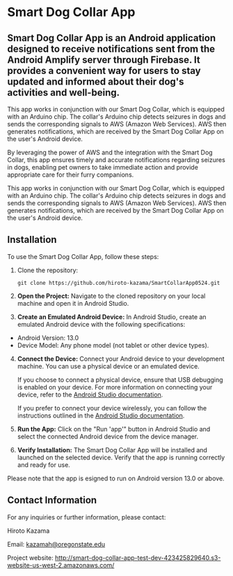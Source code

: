 # Smart Dog Collar App

## Smart Dog Collar App is an Android application designed to receive notifications sent from the Android Amplify server through Firebase. It provides a convenient way for users to stay updated and informed about their dog's activities and well-being.

This app works in conjunction with our Smart Dog Collar, which is equipped with an Arduino chip. The collar's Arduino chip detects seizures in dogs and sends the corresponding signals to AWS (Amazon Web Services). AWS then generates notifications, which are received by the Smart Dog Collar App on the user's Android device.

By leveraging the power of AWS and the integration with the Smart Dog Collar, this app ensures timely and accurate notifications regarding seizures in dogs, enabling pet owners to take immediate action and provide appropriate care for their furry companions.

This app works in conjunction with our Smart Dog Collar, which is equipped with an Arduino chip. The collar's Arduino chip detects seizures in dogs and sends the corresponding signals to AWS (Amazon Web Services). AWS then generates notifications, which are received by the Smart Dog Collar App on the user's Android device.

## Installation

To use the Smart Dog Collar App, follow these steps:

1. Clone the repository:

    `git clone https://github.com/hiroto-kazama/SmartCollarApp0524.git`
  
2. **Open the Project:** Navigate to the cloned repository on your local machine and open it in Android Studio.

3. **Create an Emulated Android Device:** In Android Studio, create an emulated Android device with the following specifications:
- Android Version: 13.0
- Device Model: Any phone model (not tablet or other device types).

4. **Connect the Device:** Connect your Android device to your development machine. You can use a physical device or an emulated device.

    If you choose to connect a physical device, ensure that USB debugging is enabled on your device. For more information on connecting your device, refer to the [Android Studio documentation](https://developer.android.com/studio/run/device).

    If you prefer to connect your device wirelessly, you can follow the instructions outlined in the [Android Studio documentation](https://developer.android.com/studio/run/device#wireless).

5. **Run the App:** Click on the "Run 'app'" button in Android Studio and select the connected Android device from the device manager.

6. **Verify Installation:** The Smart Dog Collar App will be installed and launched on the selected device. Verify that the app is running correctly and ready for use.

Please note that the app is esigned to run on Android version 13.0 or above.

## Contact Information

For any inquiries or further information, please contact:

Hiroto Kazama  

Email: kazamah@oregonstate.edu

Project website: http://smart-dog-collar-app-test-dev-423425829640.s3-website-us-west-2.amazonaws.com/

